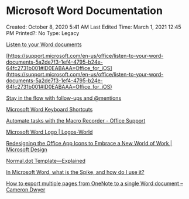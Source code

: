 # Microsoft Word Documentation

Created: October 8, 2020 5:41 AM
Last Edited Time: March 1, 2021 12:45 PM
Printed?: No
Type: Legacy

[Listen to your Word documents](https://support.microsoft.com/en-us/office/listen-to-your-word-documents-5a2de7f3-1ef4-4795-b24e-64fc2731b001#ID0EABAAA=Office_for_iOS)

[https://support.microsoft.com/en-us/office/listen-to-your-word-documents-5a2de7f3-1ef4-4795-b24e-64fc2731b001#ID0EABAAA=Office_for_iOS](https://support.microsoft.com/en-us/office/listen-to-your-word-documents-5a2de7f3-1ef4-4795-b24e-64fc2731b001#ID0EABAAA=Office_for_iOS)

[Stay in the flow with follow-ups and @mentions](https://support.microsoft.com/en-us/office/stay-in-the-flow-with-follow-ups-and-mentions-698bba10-d03c-461c-9ea8-7635cccc4fbb)

[](https://www.notion.so/18e4e77491374b9a8dec45ddca9732f0) 

[Microsoft Word Keyboard Shortcuts](Microsoft%20Word%20Documentation%2077031162049e4e7792ed5eb83e17db02/Microsoft%20Word%20Keyboard%20Shortcuts%20dbf4f301768c4851b90c523ba917ba9d.md)

[Automate tasks with the Macro Recorder - Office Support](Microsoft%20Word%20Documentation%2077031162049e4e7792ed5eb83e17db02/Automate%20tasks%20with%20the%20Macro%20Recorder%20-%20Office%20Su%209e62b63716b24279a56a67e822bcf8c5.md)

[Microsoft Word Logo | Logos-World](Microsoft%20Word%20Documentation%2077031162049e4e7792ed5eb83e17db02/Microsoft%20Word%20Logo%20Logos-World%2059a33184cf004d09bcded6ac985e7fde.md)

[Redesigning the Office App Icons to Embrace a New World of Work | Microsoft Design](Microsoft%20Word%20Documentation%2077031162049e4e7792ed5eb83e17db02/Redesigning%20the%20Office%20App%20Icons%20to%20Embrace%20a%20New%20%20239742766bfd4163b050cc0582514615.md)

[Normal.dot Template—Explained](Microsoft%20Word%20Documentation%2077031162049e4e7792ed5eb83e17db02/Normal%20dot%20Template%E2%80%94Explained%203e696aab7df84790ae1a73cc168eb938.md)

[In Microsoft Word, what is the Spike, and how do I use it?](Microsoft%20Word%20Documentation%2077031162049e4e7792ed5eb83e17db02/In%20Microsoft%20Word,%20what%20is%20the%20Spike,%20and%20how%20do%20I%2040e4a99810df40579e91ef0f3505f11d.md)

[How to export multiple pages from OneNote to a single Word document – Cameron Dwyer](Microsoft%20Word%20Documentation%2077031162049e4e7792ed5eb83e17db02/How%20to%20export%20multiple%20pages%20from%20OneNote%20to%20a%20sin%200bf479fe222441b781d630a8a66528a4.md)